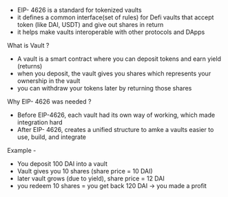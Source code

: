 
- EIP- 4626 is a standard for tokenized vaults 
- it defines a common interface(set of rules) for Defi vaults that accept token (like DAI, USDT) and give out shares in return
- it helps make vaults interoperable with other protocols and DApps



What is Vault ?

- A vault is a smart contract where you can deposit tokens and earn yield (returns)
- when you deposit, the vault gives you shares which represents your ownership in the vault 
- you can withdraw your tokens later by returning those shares 



Why EIP- 4626 was needed ?

- Before EIP-4626, each vault had its own way of working, which made integration hard 
- After EIP- 4626, creates a unified structure to amke a vaults easier to use, build, and integrate 



Example - 

- You deposit 100 DAI into a vault 
- Vault gives you 10 shares (share price = 10 DAI)
- later vault grows (due to yield), share price = 12 DAI 
- you redeem 10 shares = you get back 120 DAI -> you made a profit 